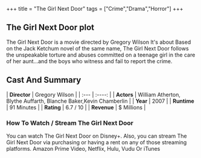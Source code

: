 +++
title = "The Girl Next Door"
tags = ["Crime","Drama","Horror"]
+++
## The Girl Next Door plot
The Girl Next Door is a movie directed by Gregory Wilson It's about Based on the Jack Ketchum novel of the same name, The Girl Next Door follows the unspeakable torture and abuses committed on a teenage girl in the care of her aunt...and the boys who witness and fail to report the crime.
## Cast And Summary
| **Director**      | Gregory Wilson |
    | :---        |    :----:   |
    |  **Actors** | William Atherton, Blythe Auffarth, Blanche Baker,Kevin Chamberlin |
    | **Year**   | 2007    |
    |  **Runtime** | 91 Minutes |
    |  **Rating** | 6.7 / 10 | 
    |  **Revenue** | $ Millions |
### How To Watch / Stream The Girl Next Door
You can watch The Girl Next Door on Disney+.
Also, you can stream The Girl Next Door via purchasing or having a rent on any of those streaming platforms.
Amazon Prime Video, Netflix, Hulu, Vudu Or iTunes